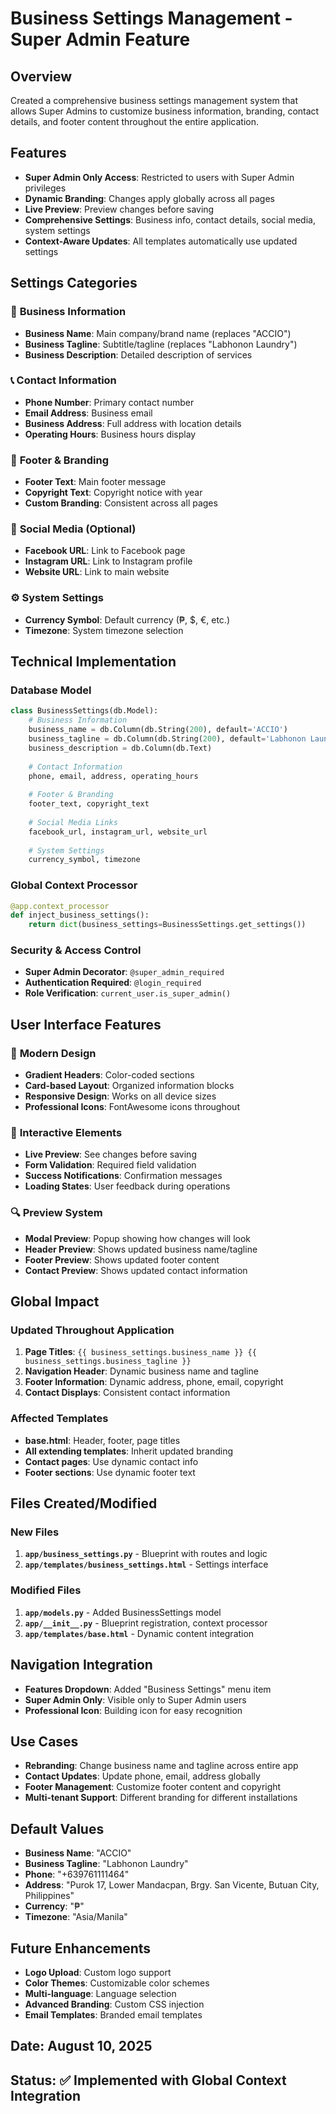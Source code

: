 # Business Settings Management - Super Admin Feature

## Overview
Created a comprehensive business settings management system that allows Super Admins to customize business information, branding, contact details, and footer content throughout the entire application.

## Features
- **Super Admin Only Access**: Restricted to users with Super Admin privileges
- **Dynamic Branding**: Changes apply globally across all pages
- **Live Preview**: Preview changes before saving
- **Comprehensive Settings**: Business info, contact details, social media, system settings
- **Context-Aware Updates**: All templates automatically use updated settings

## Settings Categories

### 🏢 **Business Information**
- **Business Name**: Main company/brand name (replaces "ACCIO")
- **Business Tagline**: Subtitle/tagline (replaces "Labhonon Laundry") 
- **Business Description**: Detailed description of services

### 📞 **Contact Information**
- **Phone Number**: Primary contact number
- **Email Address**: Business email
- **Business Address**: Full address with location details
- **Operating Hours**: Business hours display

### 🎨 **Footer & Branding**
- **Footer Text**: Main footer message
- **Copyright Text**: Copyright notice with year
- **Custom Branding**: Consistent across all pages

### 📱 **Social Media (Optional)**
- **Facebook URL**: Link to Facebook page
- **Instagram URL**: Link to Instagram profile
- **Website URL**: Link to main website

### ⚙️ **System Settings**
- **Currency Symbol**: Default currency (₱, $, €, etc.)
- **Timezone**: System timezone selection

## Technical Implementation

### Database Model
```python
class BusinessSettings(db.Model):
    # Business Information
    business_name = db.Column(db.String(200), default='ACCIO')
    business_tagline = db.Column(db.String(200), default='Labhonon Laundry')
    business_description = db.Column(db.Text)
    
    # Contact Information
    phone, email, address, operating_hours
    
    # Footer & Branding
    footer_text, copyright_text
    
    # Social Media Links
    facebook_url, instagram_url, website_url
    
    # System Settings
    currency_symbol, timezone
```

### Global Context Processor
```python
@app.context_processor
def inject_business_settings():
    return dict(business_settings=BusinessSettings.get_settings())
```

### Security & Access Control
- **Super Admin Decorator**: `@super_admin_required`
- **Authentication Required**: `@login_required`
- **Role Verification**: `current_user.is_super_admin()`

## User Interface Features

### 🎨 **Modern Design**
- **Gradient Headers**: Color-coded sections
- **Card-based Layout**: Organized information blocks
- **Responsive Design**: Works on all device sizes
- **Professional Icons**: FontAwesome icons throughout

### 📱 **Interactive Elements**
- **Live Preview**: See changes before saving
- **Form Validation**: Required field validation
- **Success Notifications**: Confirmation messages
- **Loading States**: User feedback during operations

### 🔍 **Preview System**
- **Modal Preview**: Popup showing how changes will look
- **Header Preview**: Shows updated business name/tagline
- **Footer Preview**: Shows updated footer content
- **Contact Preview**: Shows updated contact information

## Global Impact

### Updated Throughout Application
1. **Page Titles**: `{{ business_settings.business_name }} {{ business_settings.business_tagline }}`
2. **Navigation Header**: Dynamic business name and tagline
3. **Footer Information**: Dynamic address, phone, email, copyright
4. **Contact Displays**: Consistent contact information

### Affected Templates
- **base.html**: Header, footer, page titles
- **All extending templates**: Inherit updated branding
- **Contact pages**: Use dynamic contact info
- **Footer sections**: Use dynamic footer text

## Files Created/Modified

### New Files
1. **`app/business_settings.py`** - Blueprint with routes and logic
2. **`app/templates/business_settings.html`** - Settings interface

### Modified Files
1. **`app/models.py`** - Added BusinessSettings model
2. **`app/__init__.py`** - Blueprint registration, context processor
3. **`app/templates/base.html`** - Dynamic content integration

## Navigation Integration
- **Features Dropdown**: Added "Business Settings" menu item
- **Super Admin Only**: Visible only to Super Admin users
- **Professional Icon**: Building icon for easy recognition

## Use Cases
- **Rebranding**: Change business name and tagline across entire app
- **Contact Updates**: Update phone, email, address globally
- **Footer Management**: Customize footer content and copyright
- **Multi-tenant Support**: Different branding for different installations

## Default Values
- **Business Name**: "ACCIO"
- **Business Tagline**: "Labhonon Laundry"
- **Phone**: "+639761111464"
- **Address**: "Purok 17, Lower Mandacpan, Brgy. San Vicente, Butuan City, Philippines"
- **Currency**: "₱"
- **Timezone**: "Asia/Manila"

## Future Enhancements
- **Logo Upload**: Custom logo support
- **Color Themes**: Customizable color schemes
- **Multi-language**: Language selection
- **Advanced Branding**: Custom CSS injection
- **Email Templates**: Branded email templates

## Date: August 10, 2025
## Status: ✅ Implemented with Global Context Integration

